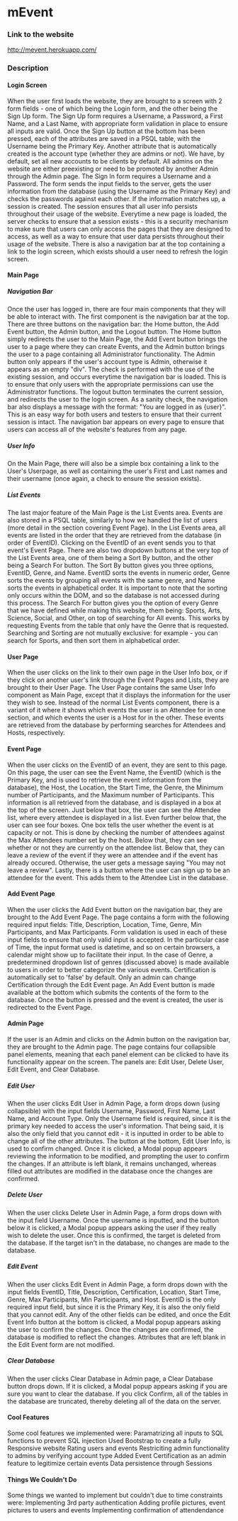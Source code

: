 # mEvent

### Link to the website
http://mevent.herokuapp.com/

### Description

#### Login Screen
When the user first loads the website, they are brought to a screen with 2 form fields - one of which being the Login form, and the other being the Sign Up form. The Sign Up form requires a Username, a Password, a First Name, and a Last Name, with appropriate form validation in place to ensure all inputs are valid. Once the Sign Up button at the bottom has been pressed, each of the attributes are saved in a PSQL table, with the Username being the Primary Key. Another attribute that is automatically created is the account type (whether they are admins or not). We have, by default, set all new accounts to be clients by default. All admins on the website are either preexisting or need to be promoted by another Admin through the Admin page. The Sign In form requires a Username and a Password. The form sends the input fields to the server, gets the user information from the database (using the Username as the Primary Key) and checks the passwords against each other. If the information matches up, a session is created. The session ensures that all user info persists throughout their usage of the website. Everytime a new page is loaded, the server checks to ensure that a session exists - this is a security mechanism to make sure that users can only access the pages that they are designed to access, as well as a way to ensure that user data persists throughout their usage of the website. There is also a navigation bar at the top containing a link to the login screen, which exists should a user need to refresh the login screen.

#### Main Page
##### Navigation Bar
Once the user has logged in, there are four main components that they will be able to interact with. The first component is the navigation bar at the top. There are three buttons on the navigation bar: the Home button, the Add Event button, the Admin button, and the Logout button. The Home button simply redirects the user to the Main Page, the Add Event button brings the user to a page where they can create Events, and the Admin button brings the user to a page containing all Administrator functionality. The Admin button only appears if the user's account type is Admin, otherwise it appears as an empty "div". The check is performed with the use of the existing session, and occurs everytime the navigation bar is loaded. This is to ensure that only users with the appropriate permissions can use the Administrator functions. The logout button terminates the current session, and redirects the user to the login screen. As a sanity check, the navigation bar also displays a message with the format: "You are logged in as {user}". This is an easy way for both users and testers to ensure that their current session is intact. The navigation bar appears on every page to ensure that users can access all of the website's features from any page.

##### User Info
On the Main Page, there will also be a simple box containing a link to the User's Userpage, as well as containing the user's First and Last names and their username (once again, a check to ensure the session exists).

##### List Events
The last major feature of the Main Page is the List Events area. Events are also stored in a PSQL table, similarly to how we handled the list of users (more detail in the section covering Event Page). In the List Events area, all events are listed in the order that they are retrieved from the database (in order of EventID). Clicking on the EventID of an event sends you to that event's Event Page. There are also two dropdown buttons at the very top of the List Events area, one of them being a Sort By button, and the other being a Search For button. The Sort By button gives you three options, EventID, Genre, and Name. EventID sorts the events in numeric order, Genre sorts the events by grouping all events with the same genre, and Name sorts the events in alphabetical order. It is important to note that the sorting only occurs within the DOM, and so the database is not accessed during this process. The Search For button gives you the option of every Genre that we have defined while making this website, them being: Sports, Arts, Science, Social, and Other, on top of searching for All events. This works by requesting Events from the table that only have the Genre that is requested. Searching and Sorting are not mutually exclusive: for example - you can search for Sports, and then sort them in alphabetical order.

#### User Page
When the user clicks on the link to their own page in the User Info box, or if they click on another user's link through the Event Pages and Lists, they are brought to their User Page. The User Page contains the same User Info component as Main Page, except that it displays the information for the user they wish to see. Instead of the normal List Events component, there is a variant of it where it shows which events the user is an Attendee for in one section, and which events the user is a Host for in the other. These events are retrieved from the database by performing searches for Attendees and Hosts, respectively.

#### Event Page
When the user clicks on the EventID of an event, they are sent to this page. On this page, the user can see the Event Name, the EventID (which is the Primary Key, and is used to retrieve the event information from the database), the Host, the Location, the Start Time, the Genre, the Minimum number of Participants, and the Maximum number of Participants. This information is all retrieved from the database, and is displayed in a box at the top of the screen. Just below that box, the user can see the Attendee list, where every attendee is displayed in a list. Even further below that, the user can see four boxes. One box tells the user whether the event is at capacity or not. This is done by checking the number of attendees against the Max Attendees number set by the host. Below that, they can see whether or not they are currently on the attendee list. Below that, they can leave a review of the event if they were an attendee and if the event has already occured. Otherwise, the user gets a message saying "You may not leave a review". Lastly, there is a button where the user can sign up to be an attendee for the event. This adds them to the Attendee List in the database.

#### Add Event Page
When the user clicks the Add Event button on the navigation bar, they are brought to the Add Event Page. The page contains a form with the following required input fields: Title, Description, Location, Time, Genre, Min Participants, and Max Participants. Form validation is used in each of these input fields to ensure that only valid input is accepted. In the particular case of Time, the input format used is datetime, and so on certain browsers, a calendar might show up to facilitate their input. In the case of Genre, a predetermined dropdown list of genres (discussed above) is made available to users in order to better categorize the various events. Certification is automatically set to 'false' by default. Only an admin can change Certification through the Edit Event page. An Add Event button is made available at the bottom which submits the contents of the form to the database. Once the button is pressed and the event is created, the user is redirected to the Event Page.

#### Admin Page
If the user is an Admin and clicks on the Admin button on the navigation bar, they are brought to the Admin page. The page contains four collapsible panel elements, meaning that each panel element can be clicked to have its functionality appear on the screen. The panels are: Edit User, Delete User, Edit Event, and Clear Database.

##### Edit User
When the user clicks Edit User in Admin Page, a form drops down (using collapsible) with the input fields Username, Password, First Name, Last Name, and Account Type. Only the Username field is required, since it is the primary key needed to access the user's information. That being said, it is also the only field that you cannot edit - it is inputted in order to be able to change all of the other attributes. The button at the bottom, Edit User Info, is used to confirm changed. Once it is clicked, a Modal popup appears reviewing the information to be modified, and prompting the user to confirm the changes. If an attribute is left blank, it remains unchanged, whereas filled out attributes are modified in the database once the changes are confirmed.

##### Delete User
When the user clicks Delete User in Admin Page, a form drops down with the input field Username. Once the username is inputted, and the button below it is clicked, a Modal popup appears asking the user if they really wish to delete the user. Once this is confirmed, the target is deleted from the database. If the target isn't in the database, no changes are made to the database.

##### Edit Event
When the user clicks Edit Event in Admin Page, a form drops down with the input fields EventID, Title, Description, Certification, Location, Start Time, Genre, Max Participants, Min Participants, and Host. EventID is the only required input field, but since it is the Primary Key, it is also the only field that you cannot edit. Any of the other fields can be edited, and once the Edit Event Info button at the bottom is clicked, a Modal popup appears asking the user to confirm the changes. Once the changes are confirmed, the database is modified to reflect the changes. Attributes that are left blank in the Edit Event form are not modified.

##### Clear Database
When the user clicks Clear Database in Admin page, a Clear Database button drops down. If it is clicked, a Modal popup appears asking if you are sure you want to clear the database. If you click Confirm, all of the tables in the database are truncated, thereby deleting all of the data on the server.

#### Cool Features
Some cool features we implemented were:
Paramatrizing all inputs to SQL functions to prevent SQL injection
Used Bootstrap to create a fully Responsive website
Rating users and events
Restriciting admin functionality to admins by verifying account type
Added Event Certification as an admin feature to legitimize certain events
Data persistence through Sessions

#### Things We Couldn't Do
Some things we wanted to implement but couldn't due to time constraints were:
Implementing 3rd party authentication
Adding profile pictures, event pictures to users and events
Implementing confirmation of attendendance
